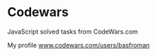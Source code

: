 # Codewars
JavaScript solved tasks from CodeWars.com

My profile <a href="https://www.codewars.com/users/basfroman" target="_blank">www.codewars.com/users/basfroman</a>